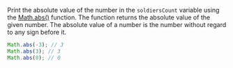 
Print the absolute value of the number in the `soldiersCount` variable using the [Math.abs()](https://developer.mozilla.org/en-US/docs/Web/JavaScript/Reference/Global_Objects/Math/abs) function. The function returns the absolute value of the given number. The absolute value of a number is the number without regard to any sign before it.

```javascript
Math.abs(-3); // 3
Math.abs(3); // 3
Math.abs(0); // 0
```
